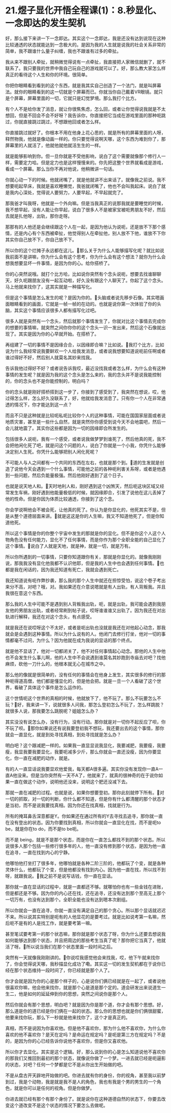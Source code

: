 # 21.煜子显化开悟全程课(1)：8.秒显化、一念即达的发生契机

好，那么接下来讲一下一念即达。其实这个一念即达，我是还没有达到说现在这种比较通透的状态就能达到一念极大的。是因为我的人生就是说我的社会关系非常的简单，我不跟谁什么量子纠缠，我也不跟谁有过多的牵扯。

我从来不跟别人牵扯，就稍微觉得说有一点牵扯，我直接把人家微信就删了，就不联系了。我只要我的世界中我自己玩自己的游戏就可以了。好，那么教大家怎么样真正的看待这个人生和你的环境。很简单。

你把你眼睛看到看到的这个东西，就是我其实自己创造了一个法门，就是叫屏幕法。就你的眼睛看到的这一切就是个屏幕而已。你就当你自己戴着VR眼镜。就只是个屏幕，屏幕里面的一切，它就只是幻觉梦境。那么我打个比方。

有个人不是给你发了消息，就让你很焦焦虑，怎么回，或者让你觉得说我就是不太想回，但是不回会不会不好呀？我告诉你，你直接把它当成在游戏里面的那种呃跳过，你就直接跳过跳过，不想跟他回或者怎么样。

你直接跳过就好了。你根本不用在他身上花心思的，就是所有的屏幕里面的人呀，释然物我，他就是像动画一样的。你只要觉得说啊天哪，这个东西为难到你了，那屏幕里的人就活了，他就他就他就活生生的一样。

就是能够影响到你。但一旦你就是不受他影响，说白了这个需要就像那个修行人一样，需要定力哈。但是定力也是这样慢慢来的。你先把这整个世界就看成是游戏，看成一个屏幕。那么当你不再对他说，他稍微讲一句话。

你就心动一下的时候。他就闭嘴了，就是他就讲不出来话了。就像我之前说。我不想要呃起早床，我就是喜欢睡懒觉，我爸就闭嘴了，他也不会叫我起床。说白了就是我内心深处，觉得说人要努力，人要早起，不早起就完了。

那我爸才叫我呀，他就是一个外向嘛。但是当我真正的说那我就是要睡觉的时候，我不想早起，没有人能让你早起，说白了很多人不是被家宝被呃男朋友不好，然后去就是扎他呀，出轨，那你走呀。

那那有的人他还是会继续跟这个人在一起，是因为他认为说呃，还是放不下那个感情，还是内心有个东西被牵扯，他觉得别人在牵扯他，别人放不下他，谁放不下你其实你自己放不下，你自己放不下。

所以你的这个烂摊子永远都在这儿。🎼那么关于为什么人能够描写化呢？就比如说我前面不是讲嘛，你为什么会有这个思考，你为什么会有这个想法？就你为什么会想我想要显坏一件事情，是因为你的心。给你搭桥了。

你的心突然说哦。就打个比方哈，比如说你突然有个念头说呃，想要去找谁聊聊天，好久呃跟朋友没有一起互动啦，好久没有跟这个人聊天了。你起了这个念头。马上他就来找你了，这其实就是一种描写化。

但是这个事情是怎么发生的呢？是因为你的。🎼头脑或者说先移步石像。其实嗯画面眼睛看到的画面，它就是一帧一帧的在动的。也就是说你第一次体验了你的头脑，其实这个事情应该很多人都有描写化过吧。

很多人就是突然有一个念头，然后就那个事情发生了，你就对比这个事情去完成你的想要的事情嘛，就突然之间你你你的这个念头一识一发出来，然后这个石像就出现了。其实是因为你的心早就开始。在搭桥了。

再组建了一切的事情不是因缘合合，以因缘即合嘛？比如说。🎼我打个比方，比如说为什么我经常说我要鲜欢一个人给我发消息，或者说我想要知道说呃前任啊或者谁过得好不好，然后别人就莫名其妙来找我。

告诉我他过得好不好？或者说告诉我哎，最近没找我或者怎么样，为什么会有这种事情的发生呢？就是因为我的这个念头是怎么来的，我的念头并不是说我能控制的，你的念头也不是你能控制的，明白吗？

你的念头就是刚好搭桥搭到这一步了，你接到了感受到了，我突然在想说，哎，他过得怎么样，怎么好久没联系了，好，他就给我发消息了。只有你一个人在非常通透的情况下，你才能达到这一点？

而且不只是这种就是比较呃私呃比较你个人的这种事情，可能在国国家层面或者说地质灾害，甚至是一些什么自然，就是突然你你感受到说今天不会地震吧，然后一会儿就地震了。其实你这些都是因为一切的因缘即合所发生的。

包括很多人说呃，我有一个感受，或者说我做梦梦到谁死了，然后他真的死，我不会把他闲化死了吧，就是问这个问题的人，说白了你就是一个小我，你凭什么能够决定别人生死。你凭什么能够把别人闲化死呢？

不可能人与人之间都有一个共同的东西在左右，也就是那个到。🎼道的生发就是创造了说他今天会遇到一个什么事情，可能他之前的各种呃利害关系呀，或者是他遇到一些问题，然后负能量极强。然后他刚好遇到了这个日子。

也就是说天地人和。🎼天时地利人和，刚好遇到这个凶煞天，然后呃这块区域又经常发生车祸，刚好遇到他能量极低的时候，就因缘即合，引发了说他在这儿丢掉了他的性命。但是你因为体质比较通透，你接到了这个念。

你会学说啊他会不被会死，让他真的死了。你认为是你显化的，他死其实不是，但是从整个道德层面来讲。🎼就是这这是你的人生嘛，我又不知道他死了，但是你知道他死。

所以这个事情是你的你整个宇宙中发生的那就是你的显化。但不是你这个人这个人物角色没有任何能力，显化不了任何事情，而是你作为那个全职全能的自己显化了这个事情。🎼说白了人就是天地，就是神，就是一切，就是万有。

所以你所遇到的一切事情，只要你知道跟你有关，那就是你显化的。就像我刚刚说，那我我没有显化他我都不认识他耶，但是我的人生中也会遇到任何事情。🎼也都是我在闲话的，因为我还知道有死亡，我就会遇到死亡。

我还知道说有呃作弊抄袭，那么我的那个人生中就还在担惊受怕，说这个卷子考出来分不高，对吧？哦，对。我如果还在介意说嗯就是有人出轨，有人背叛我。并且我很在意这个东西。

那么我的人生中可能不是遇到别人背叛我出轨，呃，就是出轨，我可能会遇到我朋友他的男朋友出轨，或者经常刷到帖子说，哎呀谁谁谁又出轨了。因为我还在对出轨进行解释，我还在对这个念头，有点感受。

就是我还在说哎呀这个不太好，或者是呃出轨也没就是我还在对他起心动念，那我就会是会遇到这种事情。所以为什么说有的人。他闭门去修行打坐，他对一切的事情都毫不过问，为什么？因为他就在成为我说的显话的那个终点。

就是他不显话了，他对一切都闭关了，他不对任何事情起心动念。那他的人生中他也不会发生什么事儿啊，他的人生中不会说遇到谁莫名其妙跑到寺庙去对吧？找他麻烦，砍他一刀什么的，他根本就无心在城市之中。

那么他的像就是很简单的，没有任何的事情会在他身上发生，其实很多的修行的那种呃得道高僧，他们都是懂显化的，但是他会把。就是一旦一个人看破了这个世界，看破了具体这个事件是怎么运作的。

这个世情呃这个世界的真相的时候，他就放下了，他不玩了。那么不玩要怎么不玩？🎼好，我来讲一下，说就很多人问我，那怎么登初怎么不玩了，怎么样跳脱？就很多人说，那我要怎么跳脱呢？姐姐怎么办？

其实没没有说怎么办，没有行为，没有行动。那你就是对一切你不起反应了呗，你不玩了呗。🎼那你如果说还有说我要登初我不想玩，我还要出去的这个事情，那你就会一直显化，就是到处寻找真相，到处寻找就是怎么办？

明白吧？这个跟减肥一样的。如果我一直显显说我显化，我要减肥，我要瘦，我要瘦，我显我要我要显化，我要呃减多少斤，那么你就会一直还没瘦，因为你要显化，你一直在减肥的动作，就是。

有的人一直显话说我要显欢他爱我，每天都A很多遍。其实你没有发现你一直A一直A他没来。但是当你突然有一天不A了，他就来了，就真的很神奇的在于说你如果一直在做这个动作，说明他还没来，说明这个肥还没减下去。

那就一直在减肥的过程。也就是说，如果你想要登初。那你此刻就停下所有。🎼对一切的抓取，对一切的判断，你什么都不知道，但是你有什么都清醒的那个状态才是当初，而不是说我要找真相。因为你还在找真相，找就是行为。

所有的掩耳鼻舌深意都是Y。你如果还在通过所有的Y去寻找去追寻，那你就一直在没有登出的状态。因为你要找到真相，所以你就会一直显化在找，而不是呃to be，就是你在to do，而不是to be呃。

而不是 being，就是不是那个状态，而是你在一直怎么都找不到的那个状态。所以说很多人那个包括一些修行很多年的人，他一直没有修到那个状态，是因为他一直在追寻，一直在找到内心的宁静。

他哪怕他打坐打了很多年，他哪怕就是各种二阶三阶的，他都玩了个变，就是各种灵体什么，他都玩了个变，但是他都没有找到内心。因为他一直在找，所以找不到呀，就跟我说。🎼我之前不是说写话钱，你一直在显话。

那你就一直在显话的过程中，就是一直都还不够。就哪怕你也有一些金钱在进账，但是都还是不够。因为你的内心还在找，还在追寻，还没有达到那个至高无上那个一切万有，也没有达到那个。全职全能也没有达到嗯本次剧组。

所以你就会一直在追寻，你就一直没有满足自己的那个贪心。所以那个显话就迟迟不来。所以说其实特别是呃有的人他显花的是要考过。就是比如说考第一名嘛，然后呃不是有的人是找工作，就是要考第一嘛。

甚至笔试要考第一的那个状态嘛，那你就是那个状态了呀，你为什么还要去想说我如何能够达到那个状态，并且把周边的那些考生当真了呢？那你把它当真了，他就活了呀。🎼所以说当我们在那个状态里面一段时间之后。

突然有一天就像我刚刚讲的。🎼你说哎我感觉他会来找我，哎，他下午就来找你了，你会觉得说天哪，我秒描显化成功了嘞。其实这一切的发生契机都在于说你已经在那个状态维持一段时间了，你已经就是那个人了。

你才会就是因为你的心是那个样子的，心是说你们俩已经就是在一起了，或者说他很喜欢你嘛，他会他来找你，就是那个心是道是那个定的。道会研发出来说道生一生二，他是如何的延延伸到你的思想，突然之间说你是那个人。

然后你就会有那个思想，明白吧？就是因为你是那个道，你才会有那个思想。好，那么道是你的道已经是你们俩在一起的状态。那么你的思想也就是你们俩很甜蜜，他要来找你玩，那么下一秒就是他来找你了，这个才是真正的。

真相，而不是说因为你喜欢他。但是他不喜欢你，那为什么他不喜欢你，为什么你喜欢的他不喜欢你？是天在定吗？是命运在规定吗？是呃是第三方在规定吗？不是的，是因为你的心已经告诉你说他不喜欢你，但是你又喜欢他。

所以你才去显化。其实是这个逻辑。好，那么说到你的心是怎么知道说他不喜欢你的那我们又推回到最初的那个状态，就像说你做了一个梦。一进去就已经是呃逼影的状态，对吧？任何一个梦都是它不是从你出生开始做的吧。

不是从盘古开天辟地开始做的吧。你进去就有你的身份，你的视角，甚至我以前梦到过，我是个动物，我是就是我不是人的角色，我也有我是个男的男生的一个角色，就是你可以是任何的视角。但是你做梦。

你进去就已经有那个有那个身份了。就是说你在这种道德自然的状态下，你要去改变这个道改变不是这个状态的情况下要怎么去做呢。

